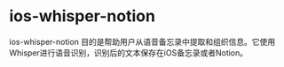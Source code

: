# ios-whisper-notion
ios-whisper-notion 目的是帮助用户从语音备忘录中提取和组织信息。它使用Whisper进行语音识别，识别后的文本保存在iOS备忘录或者Notion。
